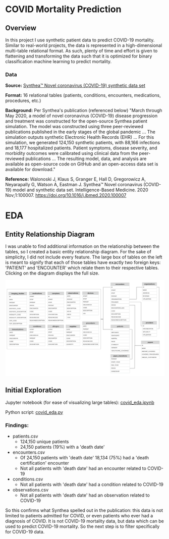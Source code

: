# COVID Mortality Prediction
## Overview
In this project I use synthetic patient data to predict COVID-19 mortality. Similar to real-world projects, the data is represented in a high-dimensional multi-table relational format. As such, plenty of time and effort is given to flattening and transforming the data such that it is optimized for binary classification machine learning to predict mortality. 

### Data
**Source:** [Synthea™ Novel coronavirus (COVID-19) synthetic data set](https://synthea.mitre.org/downloads)

**Format:** 16 relational tables (patients, conditions, encounters, medications, procedures, etc.)

**Background:** Per Synthea's publication (referenced below) "March through May 2020, a model of novel coronavirus (COVID-19) disease progression and treatment was constructed for the open-source Synthea patient simulation. The model was constructed using three peer-reviewed publications published in the early stages of the global pandemic ... The simulation outputs synthetic Electronic Health Records (EHR) ... For this simulation, we generated 124,150 synthetic patients, with 88,166 infections and 18,177 hospitalized patients. Patient symptoms, disease severity, and morbidity outcomes were calibrated using clinical data from the peer-reviewed publications ... The resulting model, data, and analysis are available as open-source code on GitHub and an open-access data set is available for download."

**Reference:** Walonoski J, Klaus S, Granger E, Hall D, Gregorowicz A, Neyarapally G, Watson A, Eastman J. Synthea™ Novel coronavirus (COVID-19) model and synthetic data set. Intelligence-Based Medicine. 2020 Nov;1:100007. https://doi.org/10.1016/j.ibmed.2020.100007

# EDA
## Entity Relationship Diagram
I was unable to find additional information on the relationship between the tables, so I created a basic entity relationship diagram. For the sake of simplicity, I did not include every feature. The large box of tables on the left is meant to signify that each of those tables have exactly two foreign keys: 'PATIENT' and 'ENCOUNTER' which relate them to their respective tables. Clicking on the diagram displays the full size.

<p align="center"><img src="/bin/EntityRelationshipDiagram.png" width="1000"/></p>

## Initial Exploration
Jupyter notebook (for ease of visualizing large tables): [covid_eda.ipynb](covid_eda.ipynb)

Python script: [covid_eda.py](covid_eda.py)

### Findings: 
- patients.csv
  - 124,150 unique patients
  - 24,150 patients (19%) with a 'death date'
- encounters.csv
  - Of 24,150 patients with 'death date' 18,134 (75%) had a 'death certification' encounter
  - Not all patients with 'death date' had an encounter related to COVID-19
- conditions.csv
  - Not all patients with 'death date' had a condition related to COVID-19
- observations.csv
  - Not all patients with 'death date' had an observation related to COVID-19

So this confirms what Synthea spelled out in the publication: this data is not limited to patients admitted for COVID, or even patients who ever had a diagnosis of COVID. It is not COVID-19 mortality data, but data which can be used to predict COVID-19 mortality. So the next step is to filter specifically for COVID-19 data.
